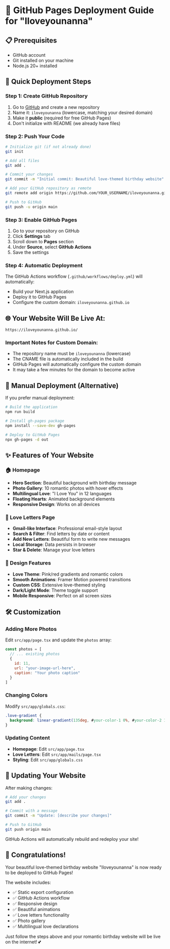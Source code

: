 # 🚀 GitHub Pages Deployment Guide for "Iloveyounanna"

## 📋 Prerequisites
- GitHub account
- Git installed on your machine
- Node.js 20+ installed

## 🎯 Quick Deployment Steps

### Step 1: Create GitHub Repository
1. Go to [GitHub](https://github.com) and create a new repository
2. Name it: `iloveyounanna` (lowercase, matching your desired domain)
3. Make it **public** (required for free GitHub Pages)
4. Don't initialize with README (we already have files)

### Step 2: Push Your Code
```bash
# Initialize git (if not already done)
git init

# Add all files
git add .

# Commit your changes
git commit -m "Initial commit: Beautiful love-themed birthday website"

# Add your GitHub repository as remote
git remote add origin https://github.com/YOUR_USERNAME/iloveyounanna.git

# Push to GitHub
git push -u origin main
```

### Step 3: Enable GitHub Pages
1. Go to your repository on GitHub
2. Click **Settings** tab
3. Scroll down to **Pages** section
4. Under **Source**, select **GitHub Actions**
5. Save the settings

### Step 4: Automatic Deployment
The GitHub Actions workflow (`.github/workflows/deploy.yml`) will automatically:
- Build your Next.js application
- Deploy it to GitHub Pages
- Configure the custom domain: `iloveyounanna.github.io`

## 🌐 Your Website Will Be Live At:
```
https://iloveyounanna.github.io/
```

### Important Notes for Custom Domain:
- The repository name must be `iloveyounanna` (lowercase)
- The CNAME file is automatically included in the build
- GitHub Pages will automatically configure the custom domain
- It may take a few minutes for the domain to become active

## 🔧 Manual Deployment (Alternative)

If you prefer manual deployment:

```bash
# Build the application
npm run build

# Install gh-pages package
npm install --save-dev gh-pages

# Deploy to GitHub Pages
npx gh-pages -d out
```

## ✨ Features of Your Website

### 🏠 Homepage
- **Hero Section**: Beautiful background with birthday message
- **Photo Gallery**: 10 romantic photos with hover effects
- **Multilingual Love**: "I Love You" in 12 languages
- **Floating Hearts**: Animated background elements
- **Responsive Design**: Works on all devices

### 💌 Love Letters Page
- **Gmail-like Interface**: Professional email-style layout
- **Search & Filter**: Find letters by date or content
- **Add New Letters**: Beautiful form to write new messages
- **Local Storage**: Data persists in browser
- **Star & Delete**: Manage your love letters

### 🎨 Design Features
- **Love Theme**: Pink/red gradients and romantic colors
- **Smooth Animations**: Framer Motion powered transitions
- **Custom CSS**: Extensive love-themed styling
- **Dark/Light Mode**: Theme toggle support
- **Mobile Responsive**: Perfect on all screen sizes

## 🛠️ Customization

### Adding More Photos
Edit `src/app/page.tsx` and update the `photos` array:
```javascript
const photos = [
  // ... existing photos
  {
    id: 11,
    url: "your-image-url-here",
    caption: "Your photo caption"
  }
]
```

### Changing Colors
Modify `src/app/globals.css`:
```css
.love-gradient {
  background: linear-gradient(135deg, #your-color-1 0%, #your-color-2 100%);
}
```

### Updating Content
- **Homepage**: Edit `src/app/page.tsx`
- **Love Letters**: Edit `src/app/mails/page.tsx`
- **Styling**: Edit `src/app/globals.css`

## 🔄 Updating Your Website

After making changes:
```bash
# Add your changes
git add .

# Commit with a message
git commit -m "Update: [describe your changes]"

# Push to GitHub
git push origin main
```

GitHub Actions will automatically rebuild and redeploy your site!

## 🎉 Congratulations!

Your beautiful love-themed birthday website "Iloveyounanna" is now ready to be deployed to GitHub Pages! 

The website includes:
- ✅ Static export configuration
- ✅ GitHub Actions workflow
- ✅ Responsive design
- ✅ Beautiful animations
- ✅ Love letters functionality
- ✅ Photo gallery
- ✅ Multilingual love declarations

Just follow the steps above and your romantic birthday website will be live on the internet! 💕
